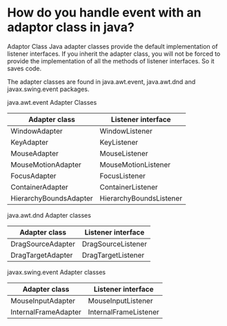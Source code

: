 # How do you handle event with an adaptor class in java?
Adaptor Class
Java adapter classes provide the default implementation of listener interfaces. If you inherit the adapter class, you will not be forced to provide the implementation of all the methods of listener interfaces. So it saves code.

The adapter classes are found in java.awt.event, java.awt.dnd and javax.swing.event packages.

java.awt.event Adapter Classes

Adapter class	| Listener interface
-------------   | ------------------
WindowAdapter	| WindowListener
KeyAdapter	| KeyListener
MouseAdapter	| MouseListener
MouseMotionAdapter	| MouseMotionListener
FocusAdapter	| FocusListener
ContainerAdapter	| ContainerListener
HierarchyBoundsAdapter	| HierarchyBoundsListener
java.awt.dnd Adapter classes

Adapter class	| Listener interface
-------------   | ------------------
DragSourceAdapter	| DragSourceListener
DragTargetAdapter	| DragTargetListener
javax.swing.event Adapter classes

Adapter class	| Listener interface
-------------   | ------------------
MouseInputAdapter	| MouseInputListener
InternalFrameAdapter	| InternalFrameListener
